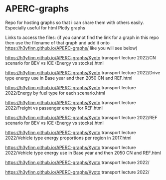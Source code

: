 # APERC-graphs
Repo for hosting graphs so that i can share them with others easily. Especially useful for html Plotly graphs

Links to access the files: (if you cannot find the link for a graph in this repo then use the filename of that graph and add it onto https://h3yfinn.github.io/APERC-graphs/ like you will see below)

https://h3yfinn.github.io/APERC-graphs/Kyoto transport lecture 2022/CN scenario for BEV vs ICE (Energy vs stocks).html

https://h3yfinn.github.io/APERC-graphs/Kyoto transport lecture 2022/Drive type energy use in Base year and then 2050 CN and REF.html

https://h3yfinn.github.io/APERC-graphs/Kyoto transport lecture 2022/Energy by fuel type for each scenario.html

https://h3yfinn.github.io/APERC-graphs/Kyoto transport lecture 2022/Freight vs passenger energy for REF.html

https://h3yfinn.github.io/APERC-graphs/Kyoto transport lecture 2022/REF scenario for BEV vs ICE (Energy vs stocks).html

https://h3yfinn.github.io/APERC-graphs/Kyoto transport lecture 2022/Vehicle type energy proportions per region in 2017.html

https://h3yfinn.github.io/APERC-graphs/Kyoto transport lecture 2022/Vehicle type energy use in Base year and then 2050 CN and REF.html

https://h3yfinn.github.io/APERC-graphs/Kyoto transport lecture 2022/

https://h3yfinn.github.io/APERC-graphs/Kyoto transport lecture 2022/
